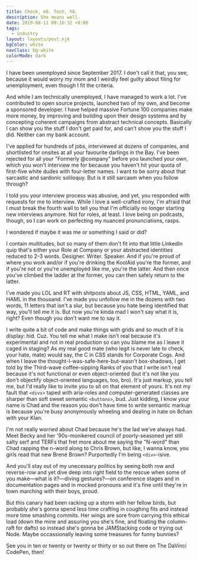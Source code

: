 ```yaml
---
title: Check, m8. Tech, h8.
description: She means well.
date: 2019-08-11 09:16:32 +8:00
tags:
  - industry
layout: layouts/post.njk
bgColor: white
navClass: bg-white
colorMode: dark
---
```

I have been unemployed since September 2017. I don't call it that, you see, because it would worry my mom and I weirdly feel guilty about filing for unemployment, even though I fit the criteria.

And while I am technically unemployed, I have managed to work a lot. I've contributed to open source projects, launched two of my own, and become a sponsored developer. I have helped massive Fortune 100 companies make more money, by improving and building upon their design systems and by concepting coherent campaigns from abstract technical concepts. Basically I can show you the stuff I don't get paid for, and can't show you the stuff I did. Neither can my bank account.

I've applied for hundreds of jobs, interviewed at dozens of companies, and shortlisted for onsites at all your favourite darlings in the Bay. I've been rejected for all your "Formerly @company" before you launched your own, which you won't interview me for because you haven't hit your quota of first-five white dudes with four-letter names. I want to be sorry about that sarcastic and sardonic soliloquy.  But is it still sarcasm when you follow through?

I told you your interview process was abusive, and yet, you responded with requests for me to interview. While I love a well-crafted irony, I'm afraid that I must break the fourth wall to tell you that I'm officially no longer starting new interviews anymore. Not for roles, at least. I love being on podcasts, though, so I can work on perfecting my nuanced pronunciations, rasps.

I wondered if maybe it was me or something I said or did?

I contain multitudes, but so many of them don't fit into that little LinkedIn quip that's either your Role at Company or your abstracted identities reduced to 2-3 words. Designer. Writer. Speaker. And if you're proud of where you work and/or if you're drinking the KoolAid you're the former, and if you're not or you're unemployed like me, you're the latter. And then once you've climbed the ladder at the former, you can then safely return to the latter.

I've made you LOL and RT with shitposts about JS, CSS, HTML, YAML, and HAML in the thousand. I've made you unfollow me in the dozens with two words, 11 letters that isn't a slur, but because you hate being identified that way, you'll tell me it is. But now you're kinda mad I won't say what it is, right? Even though you don't want me to say it.

I write quite a bit of code and make things with grids and so much of it is display: hid. Cuz. You tell me what I make isn't real because it's experimental and not in real production so can you blame me as I leave it caged in staging? As my real good mate (who legit is never late to check, your hate, mate) would say, the C in CSS stands for Corporate Cogs. And when I leave the thought-I-was-safe-here-but-wasn't box-shadows, I get told by the Third-wave coffee-sipping Ranks of you that I write isn't real because it's not functional or even object-oriented (but it's not like you don't objectify object-oriented languages, too, bro). It's just markup, you tell me, but I'd really like to invite you to sit on that element of yours. It's not my fault that `<divs>` taped with aria-roles and computer-generated classes are sharper than soft sweet semantic `<buttons>`, bud. Just kidding, I know your name is Chad and the reason you don't have time to write semantic markup is because you're busy anonymously wheeling and dealing in hate on 8chan with your Klan.

I'm not really worried about Chad because he's the lad we've always had. Meet Becky and her '90s-monikered council of poorly-seasoned yet still salty serf and TERFs that fret more about me saying the "N-word" than Chad rapping the n-word along to Chris Brown, but like, I wanna know, you girls read that new Brené Brown? Purportedly I'm being `<div>`-isive.

And you'll stay out of my unecessary politics by seeing both row and reverse-row and yet dive deep into right field to the rescue when some of you make—what is it?—diving gestures?—on conference stages and in documentation pages and in mocked pronouns and it's fine until they're in town marching with their boys, proud.

But this canary had been racking up a storm with her fellow birds, but probably she's gonna spend less time crafting in coughing fits and instead more time smashing commits. Her wings are sore from carrying this ethical load (down the mine and assuring you she's fine, and floating the column-raft for dafts) so instead she's gonna be JAMStacking code or trying out Node. Maybe occassionally leaving some treasures for funny bunnies?

See you in ten or twenty or twenty or thirty or so out there on The DaVinci CodePen, then!